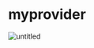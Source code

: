 # myprovider


![untitled](https://user-images.githubusercontent.com/70608758/196925461-1f278c3c-4c60-40f1-9854-9e0df7055ca2.gif)
